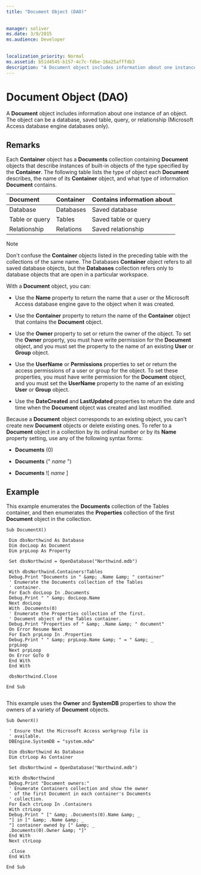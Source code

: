```yaml
---
title: "Document Object (DAO)"
  
  
manager: soliver
ms.date: 3/9/2015
ms.audience: Developer
 
  
localization_priority: Normal
ms.assetid: b51d4545-b157-4c7c-fdbe-16a25afffdb3
description: "A Document object includes information about one instance of an object. The object can be a database, saved table, query, or relationship (Microsoft Access database engine databases only)."
---
```


# Document Object (DAO)

A **Document** object includes information about one instance of an object. The object can be a database, saved table, query, or relationship (Microsoft Access database engine databases only). 
  
## Remarks

Each **Container** object has a **Documents** collection containing **Document** objects that describe instances of built-in objects of the type specified by the **Container**. The following table lists the type of object each **Document** describes, the name of its **Container** object, and what type of information **Document** contains. 
  
|**Document**|**Container**|**Contains information about**|
|:-----|:-----|:-----|
|Database  <br/> |Databases  <br/> |Saved database  <br/> |
|Table or query  <br/> |Tables  <br/> |Saved table or query  <br/> |
|Relationship  <br/> |Relations  <br/> |Saved relationship  <br/> |
   
> [!NOTE]
> Don't confuse the **Container** objects listed in the preceding table with the collections of the same name. The Databases **Container** object refers to all saved database objects, but the **Databases** collection refers only to database objects that are open in a particular workspace. 
  
With a **Document** object, you can: 
  
- Use the **Name** property to return the name that a user or the Microsoft Access database engine gave to the object when it was created. 
    
- Use the **Container** property to return the name of the **Container** object that contains the **Document** object. 
    
- Use the **Owner** property to set or return the owner of the object. To set the **Owner** property, you must have write permission for the **Document** object, and you must set the property to the name of an existing **User** or **Group** object. 
    
- Use the **UserName** or **Permissions** properties to set or return the access permissions of a user or group for the object. To set these properties, you must have write permission for the **Document** object, and you must set the **UserName** property to the name of an existing **User** or **Group** object. 
    
- Use the **DateCreated** and **LastUpdated** properties to return the date and time when the **Document** object was created and last modified. 
    
Because a **Document** object corresponds to an existing object, you can't create new **Document** objects or delete existing ones. To refer to a **Document** object in a collection by its ordinal number or by its **Name** property setting, use any of the following syntax forms: 
  
- **Documents** (0) 
    
- **Documents** ("  *name*  ") 
    
- **Documents** ![  *name*  ] 
    
## Example

This example enumerates the **Documents** collection of the Tables container, and then enumerates the **Properties** collection of the first **Document** object in the collection. 
  
```
Sub DocumentX() 
 
 Dim dbsNorthwind As Database 
 Dim docLoop As Document 
 Dim prpLoop As Property 
 
 Set dbsNorthwind = OpenDatabase("Northwind.mdb") 
 
 With dbsNorthwind.Containers!Tables 
 Debug.Print "Documents in " &amp; .Name &amp; " container" 
 ' Enumerate the Documents collection of the Tables 
 ' container. 
 For Each docLoop In .Documents 
 Debug.Print " " &amp; docLoop.Name 
 Next docLoop 
 With .Documents(0) 
 ' Enumerate the Properties collection of the first. 
 ' Document object of the Tables container. 
 Debug.Print "Properties of " &amp; .Name &amp; " document" 
 On Error Resume Next 
 For Each prpLoop In .Properties 
 Debug.Print " " &amp; prpLoop.Name &amp; " = " &amp; _ 
 prpLoop 
 Next prpLoop 
 On Error GoTo 0 
 End With 
 End With 
 
 dbsNorthwind.Close 
 
End Sub 
 
```

This example uses the **Owner** and **SystemDB** properties to show the owners of a variety of **Document** objects. 
  
```
Sub OwnerX() 
 
 ' Ensure that the Microsoft Access workgroup file is 
 ' available. 
 DBEngine.SystemDB = "system.mdw" 
 
 Dim dbsNorthwind As Database 
 Dim ctrLoop As Container 
 
 Set dbsNorthwind = OpenDatabase("Northwind.mdb") 
 
 With dbsNorthwind 
 Debug.Print "Document owners:" 
 ' Enumerate Containers collection and show the owner 
 ' of the first Document in each container's Documents 
 ' collection. 
 For Each ctrLoop In .Containers 
 With ctrLoop 
 Debug.Print " [" &amp; .Documents(0).Name &amp; _ 
 "] in [" &amp; .Name &amp; _ 
 "] container owned by [" &amp; _ 
 .Documents(0).Owner &amp; "]" 
 End With 
 Next ctrLoop 
 
 .Close 
 End With 
 
End Sub 
 
```


